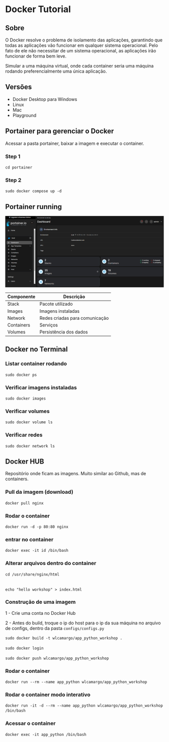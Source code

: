 # Docker Tutorial

## Sobre
O Docker resolve o problema de isolamento das aplicações, garantindo que todas as aplicações vão funcionar em qualquer sistema operacional. Pelo fato de ele não necessitar de um sistema operacional, as aplicações irão funcionar de forma bem leve.

Simular a uma máquina virtual, onde cada container seria uma máquina rodando preferencialmente uma única aplicação. 

## Versões
- Docker Desktop para Windows
- Linux
- Mac
- Playground

## Portainer para gerenciar o Docker
Acessar a pasta portainer, baixar a imagem e executar o container.

### Step 1
```
cd portainer
```

### Step 2
```
sudo docker compose up -d
```

## Portainer running
![image](./assets/portainer.png)


| Componente | Descrição                              |
|------------|----------------------------------------|
| Stack      | Pacote utilizado                       |
| Images     | Imagens instaladas                     |
| Network    | Redes criadas para comunicação         |
| Containers | Serviços                               |
| Volumes    | Persistência dos dados                 |


## Docker no Terminal
### Listar container rodando
```
sudo docker ps
```

### Verificar imagens instaladas
```
sudo docker images
```

### Verificar volumes
```
sudo docker volume ls
```

### Verificar redes
```
sudo docker network ls
```

## Docker HUB

Repositório onde ficam as imagens. Muito similar ao Github, mas de containers.

### Pull da imagem (download)
```
docker pull nginx
```

### Rodar o container
```
docker run -d -p 80:80 nginx
```

### entrar no container
```
docker exec -it id /bin/bash
```

### Alterar arquivos dentro do container
```
cd /usr/share/nginx/html


echo "hello workshop" > index.html
```

### Construção de uma imagem

1 - Crie uma conta no Docker Hub 

2 - Antes do build, troque o ip do host para o ip da sua máquina no arquivo de configs, dentro da pasta ```configs/configs.py```

```
sudo docker build -t wlcamargo/app_python_workshop .

sudo docker login 

sudo docker push wlcamargo/app_python_workshop
```

### Rodar o container
```
docker run --rm --name app_python wlcamargo/app_python_workshop
```

### Rodar o container modo interativo
```
docker run -it -d --rm --name app_python wlcamargo/app_python_workshop /bin/bash
```

### Acessar o container
```
docker exec -it app_python /bin/bash
```